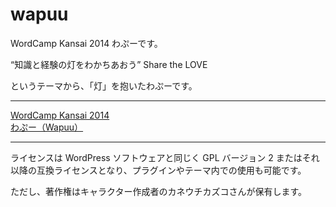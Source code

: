 wapuu
=====

WordCamp Kansai 2014 わぷーです。

“知識と経験の灯をわかちあおう”
Share the LOVE

というテーマから、「灯」を抱いたわぷーです。

------  

 [WordCamp Kansai 2014](http://2014.kansai.wordcamp.org/)   
[わぷー（Wapuu）](http://ja.wordpress.org/about-wp-ja/wapuu/)   

------  

ライセンスは WordPress ソフトウェアと同じく GPL バージョン 2 またはそれ以降の互換ライセンスとなり、プラグインやテーマ内での使用も可能です。

ただし、著作権はキャラクター作成者のカネウチカズコさんが保有します。
